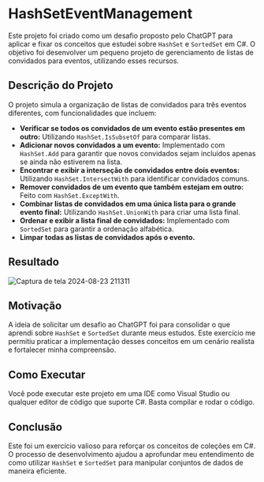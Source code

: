 # HashSetEventManagement

Este projeto foi criado como um desafio proposto pelo ChatGPT para aplicar e fixar os conceitos que estudei sobre `HashSet` e `SortedSet` em C#. O objetivo foi desenvolver um pequeno projeto de gerenciamento de listas de convidados para eventos, utilizando esses recursos.

## Descrição do Projeto

O projeto simula a organização de listas de convidados para três eventos diferentes, com funcionalidades que incluem:

- **Verificar se todos os convidados de um evento estão presentes em outro:** Utilizando `HashSet.IsSubsetOf` para comparar listas.
- **Adicionar novos convidados a um evento:** Implementado com `HashSet.Add` para garantir que novos convidados sejam incluídos apenas se ainda não estiverem na lista.
- **Encontrar e exibir a interseção de convidados entre dois eventos:** Utilizando `HashSet.IntersectWith` para identificar convidados comuns.
- **Remover convidados de um evento que também estejam em outro:** Feito com `HashSet.ExceptWith`.
- **Combinar listas de convidados em uma única lista para o grande evento final:** Utilizando `HashSet.UnionWith` para criar uma lista final.
- **Ordenar e exibir a lista final de convidados:** Implementado com `SortedSet` para garantir a ordenação alfabética.
- **Limpar todas as listas de convidados após o evento.**

## Resultado
![Captura de tela 2024-08-23 211311](https://github.com/user-attachments/assets/eb3c4db2-f954-4ea0-bfe5-18a6c9fc0d22)

## Motivação

A ideia de solicitar um desafio ao ChatGPT foi para consolidar o que aprendi sobre `HashSet` e `SortedSet` durante meus estudos. Este exercício me permitiu praticar a implementação desses conceitos em um cenário realista e fortalecer minha compreensão.

## Como Executar

Você pode executar este projeto em uma IDE como Visual Studio ou qualquer editor de código que suporte C#. Basta compilar e rodar o código.

## Conclusão

Este foi um exercício valioso para reforçar os conceitos de coleções em C#. O processo de desenvolvimento ajudou a aprofundar meu entendimento de como utilizar `HashSet` e `SortedSet` para manipular conjuntos de dados de maneira eficiente.
